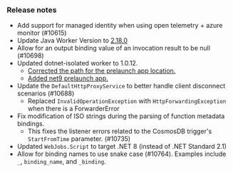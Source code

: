 ### Release notes

<!-- Please add your release notes in the following format:
- My change description (#PR)
-->
- Add support for managed identity when using open telemetry + azure monitor (#10615)
- Update Java Worker Version to [2.18.0](https://github.com/Azure/azure-functions-java-worker/releases/tag/2.18.0)
- Allow for an output binding value of an invocation result to be null (#10698)
- Updated dotnet-isolated worker to 1.0.12.
  - [Corrected the path for the prelaunch app location.](https://github.com/Azure/azure-functions-dotnet-worker/pull/2897)
  - [Added net9 prelaunch app.](https://github.com/Azure/azure-functions-dotnet-worker/pull/2898)
- Update the `DefaultHttpProxyService` to better handle client disconnect scenarios (#10688)
  - Replaced `InvalidOperationException` with `HttpForwardingException` when there is a ForwarderError
- Fix modification of ISO strings during the parsing of function metadata bindings.
  - This fixes the listener errors related to the CosmosDB trigger's `StartFromTime` parameter. (#10735)
- Updated `WebJobs.Script` to target .NET 8 (instead of .NET Standard 2.1)
- Allow for binding names to use snake case (#10764). Examples include `_`, `binding_name`, and `_binding`.